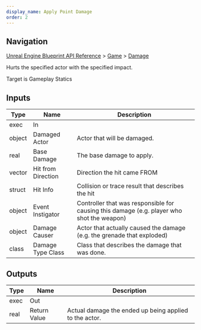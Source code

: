 ```yaml
---
display_name: Apply Point Damage
order: 2
---
```

## Navigation

[Unreal Engine Blueprint API Reference](https://dev.epicgames.com/documentation/en-us/unreal-engine/BlueprintAPI) > [Game](https://dev.epicgames.com/documentation/en-us/unreal-engine/BlueprintAPI/Game) > [Damage](https://dev.epicgames.com/documentation/en-us/unreal-engine/BlueprintAPI/Game/Damage)

Hurts the specified actor with the specified impact.

Target is Gameplay Statics

## Inputs

| Type | Name | Description |
| --- | --- | --- |
| exec | In |  |
| object | Damaged Actor | Actor that will be damaged. |
| real | Base Damage | The base damage to apply. |
| vector | Hit from Direction | Direction the hit came FROM |
| struct | Hit Info | Collision or trace result that describes the hit |
| object | Event Instigator | Controller that was responsible for causing this damage (e.g. player who shot the weapon) |
| object | Damage Causer | Actor that actually caused the damage (e.g. the grenade that exploded) |
| class | Damage Type Class | Class that describes the damage that was done. |

## Outputs

| Type | Name | Description |
| --- | --- | --- |
| exec | Out |  |
| real | Return Value | Actual damage the ended up being applied to the actor. |
